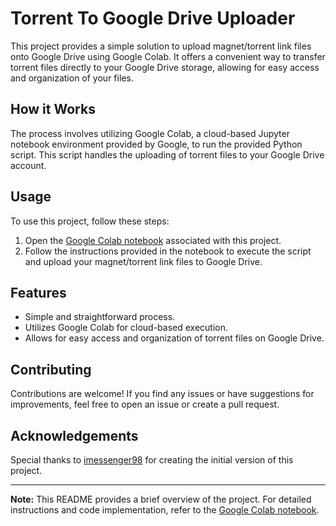 # Torrent To Google Drive Uploader

This project provides a simple solution to upload magnet/torrent link files onto Google Drive using Google Colab. It offers a convenient way to transfer torrent files directly to your Google Drive storage, allowing for easy access and organization of your files.

## How it Works

The process involves utilizing Google Colab, a cloud-based Jupyter notebook environment provided by Google, to run the provided Python script. This script handles the uploading of torrent files to your Google Drive account.

## Usage

To use this project, follow these steps:

1. Open the [Google Colab notebook](https://colab.research.google.com/github/imessenger98/Torrent-To-Google-Drive-uploader/blob/master/GoogleDriveTorrentUploader.ipynb) associated with this project.
2. Follow the instructions provided in the notebook to execute the script and upload your magnet/torrent link files to Google Drive.

## Features

- Simple and straightforward process.
- Utilizes Google Colab for cloud-based execution.
- Allows for easy access and organization of torrent files on Google Drive.

## Contributing

Contributions are welcome! If you find any issues or have suggestions for improvements, feel free to open an issue or create a pull request.


## Acknowledgements

Special thanks to [imessenger98](https://github.com/imessenger98) for creating the initial version of this project.

---
**Note:** This README provides a brief overview of the project. For detailed instructions and code implementation, refer to the [Google Colab notebook](https://colab.research.google.com/github/imessenger98/Torrent-To-Google-Drive-uploader/blob/master/GoogleDriveTorrentUploader.ipynb).
